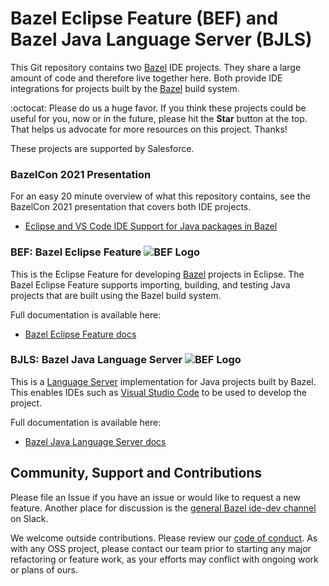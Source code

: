 # Bazel Eclipse Feature (BEF) and Bazel Java Language Server (BJLS)

This Git repository contains two [Bazel](http://bazel.io) IDE projects.
They share a large amount of code and therefore live together here.
Both provide IDE integrations for projects built by the [Bazel](http://bazel.io) build system.

:octocat: Please do us a huge favor. If you think these projects could be useful for you, now or in the future, please hit the **Star** button at the top. That helps us advocate for more resources on this project. Thanks!

These projects are supported by Salesforce.

### BazelCon 2021 Presentation

For an easy 20 minute overview of what this repository contains, see the BazelCon 2021 presentation that covers both IDE projects.
- [Eclipse and VS Code IDE Support for Java packages in Bazel](https://www.youtube.com/watch?v=oLnfv2-aGwk)

### BEF: Bazel Eclipse Feature ![BEF Logo](docs/logos/bef_logo_small.png)

This is the Eclipse Feature for developing [Bazel](http://bazel.io) projects in Eclipse.
The Bazel Eclipse Feature supports importing, building, and testing Java projects that are built using the Bazel build system.

Full documentation is available here:
- [Bazel Eclipse Feature docs](docs/bef/README.md)

### BJLS: Bazel Java Language Server ![BEF Logo](docs/logos/bjls_logo_small.jpeg)

This is a [Language Server](https://microsoft.github.io/language-server-protocol/) implementation for Java projects built by Bazel.
This enables IDEs such as [Visual Studio Code](https://code.visualstudio.com/) to be used to develop the project.

Full documentation is available here:
- [Bazel Java Language Server docs](docs/bjls/README.md)


## Community, Support and Contributions

Please file an Issue if you have an issue or would like to request a new feature.
Another place for discussion is the [general Bazel ide-dev channel](https://bazelbuild.slack.com/archives/CM8JQCANN) on Slack.

We welcome outside contributions.
Please review our [code of conduct](CODE_OF_CONDUCT.md).
As with any OSS project, please contact our team prior to starting any major refactoring or feature work,
  as your efforts may conflict with ongoing work or plans of ours.
